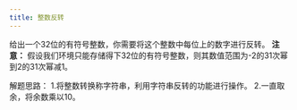```yaml
---
title: 整数反转
---
```

给出一个32位的有符号整数，你需要将这个整数中每位上的数字进行反转。
**注意：**
假设我们环境只能存储得下32位的有符号整数，则其数值范围为-2的31次幂到2的31次幂减1。

解题思路：
1.将整数转换称字符串，利用字符串反转的功能进行操作。
2.一直取余，将余数乘以10。

